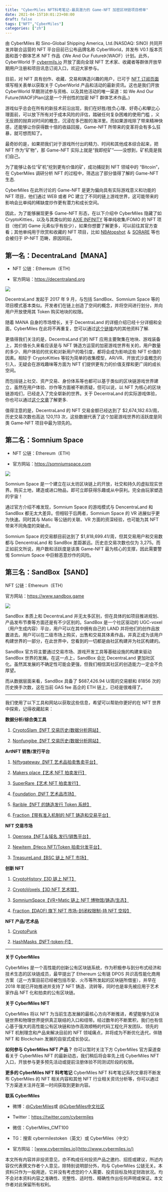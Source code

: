 ```yaml
---
title: "CyberMiles NFT科考笔记-最具潜力的 Game-NFT 加密区块链项目榜单"
date: 2021-04-15T10:01:23+08:00
draft: false
tags: ["NFT","CyberMiles"] 
categories: ["zh"] 
---
```





由 CyberMiles 和 Sino-Global Shipping America, Ltd.(NASDAQ: SINO) 共同开发并联合运营的 NFT 平台目前已公布品牌名称 CyberWorld，并发布 V0.1 版本页面和首个群体艺术 NFT 作品《We And Our Future》（WAOF）计划。此外，CyberWorld 于 [cybermils.io](http://cybermils.io/) 开放了面向全球 NFT 艺术家、收藏者等群体开放早期用户注册和项目讯息订阅入口，欢迎大家参与。


目前，对 NFT 具有创作、收藏、交易和铸造兴趣的用户，已可于 [NFT 订阅页面](https://cybermiles.io/en-us/nft/nft/) 填写相关表单以获取关于 CyberWorld 产品和活动的最新资讯。这也是我们开放 CyberWorld 早期测试参与资格、以及其他活动的唯一渠道：如 We And Our Future(WAOF)Plan(这是一个开创性的加密 NFT 群体艺术作品。)


游戏似乎总会在所有的新技术前沿出现，我们在好胜/胜负心理、好奇心和攀比心理面前，可以放下所有对于成本风险的评估，踏破任何复杂困难的使用门槛 ，义无反顾的抛弃对时间的概念，沉浸在多巴胺的海洋里。而如果游戏除了带来精神快感，还能够让你获得数十倍的收益回报，Game-NFT 所带来的变革将会有多么狂暴，就可想而知了。


最奇妙的是，如果把我们对于游戏所付出的精力、时间和其他成本综合起来，把 NFT 作为“矿物”，那 Game-NFT 实际上就是“我即挖矿”——没想到，矿机竟是我们自己。

为了能够让各位“矿机”挖到更有价值的矿，成功捕捉到 NFT 领域中的 “Bitcoin”，在 CyberMiles 调研分析 NFT 的过程中，筛选出了部分值得了解的  Game-NFT 生态.

CyberMiles 在此所讨论的 Game-NFT 是更为偏向具有实际游戏意义和功能的 NFT 项目，他们通过 WEB 或者 PC 建立了不同的链上游戏世界，这可能带来的影响会比单纯的稀缺度炒作更有潜力和成长空间。

因此，为了能够展现更多 Game-NFT 形态，在以下介绍中 CyberMiles 隐藏了如 CryptoKitties，以及与其类似的如 [AXIE INFINITY](https://nonfungible.com/market/history/axieinfinity) 等单纯收集/FOMO 的 NFT 项目（他们的 Game 元素似乎有些少），如果你想要了解更多，可以前往其官方查看；其他单纯用于欣赏和收藏的 NFT 项目，比如 [NBAtopshot](https://www.nbatopshot.com)  ＆ [SORARE](https://sorare.com) 等也会被归于 IP-NFT 范畴，原因同前。

## 第一名：DecentraLand【MANA】

* NFT 公链：Ethereum（ETH）

* 官方网站：https://decentraland.org 

![](/images/20210415-nft-04-01.jpg)

DecentraLand 发起于 2017 年 9 月，与包括 SandBox、Somnium Space 等的项目模式基本类似。开发者们在链上创造了空间的概念，并将空间进行划分，并向用户开放使用其 Token 购买地块的权限。

随着 MANA 自身的市场增长，关于 DecentraLand 的详细介绍已经十分详细和全面，CyberMiles 在此将不再重复，您可以通过[这个链接](https://www.chainnews.com/articles/751673635605.htm)内的其他资料了解.

更值得我们关注的是，DecentraLand 们的 NFT 应用主要聚集在地块、游戏装备上，其价值长久来看应该是与 NFT 铸造方运营的加密游戏世界有关的，用户数量的多少、用户体验的优劣和对新用户的吸引度，都将会成为影响这些 NFT 价值的因素。相较于 CryptoKitties 等较为简单的收集模型，AR/VR、开放式沙盒概念的引入，无疑会在游戏趣味等方面为 NFT 们提供更有力的价值支撑和更广阔的成长空间。

而包括链上社交、资产交易、身份体系等也都可以基于类似的区块链游戏世界建立，虽然在用户体验、炒作等方面被不断质疑，但可以说，以 NFT 为核心的区块链游戏们，已经走入了完全崭新的世界。关于 DecentraLand 的实际游戏体验，你也可以通过[这个文章](https://www.chainnews.com/articles/609735142416.htm)了解更多.

值得注意的是，DecentraLand 的 NFT 交易金额已经达到了 $2,674,182.63/周，历史交易次数也高达 120,113 次，这些数据代表了这个加密游戏世界的活跃度是同类 Game-NFT 项目中最为领先的。


## 第二名：Somnium Space

* NFT 公链：Ethereum（ETH）

* 官方网站：https://somniumspace.com

![](/images/20210415-nft-04-02.jpg)

Somnium Space 是一个建立在以太坊区块链上的开放，社交和持久的虚拟现实世界。购买土地，建造或进口物品，即可立即获得乐趣或从中获利。完全由玩家塑造的宇宙！

通过官方介绍不难发现，Somnium Space 的游戏模式与 DencentraLand 和 SandBox 都无太大差异。但相较于后两者，Somnium Space 的 VR 进展似乎更为快速。同时其与 Matic 等公链的关联、VR 方面的资深经验，也可能为其 NFT 带来不同角度的突破点。

Somnium Space 的交易额目前达到了 $1,818,699.41/周，但其交易用户和交易数都与 DencentraLand 和 SandBox 差距甚远。历史总交易次数也仅为 3,275。而正如前文所说，用户数和活跃度是该类 Game-NFT 最为核心的支撑，因此需要警惕 Somnium Space 中巨鲸恶意炒作的风险。

## 第三名：SandBox【SAND】

NFT 公链：Ethereum（ETH）

官方网站：https://www.sandbox.game

![](/images/20210415-nft-04-03.jpg)

SandBox 本质上和 DecentraLand 并无太多区别，但在具体的如项目推进规划、产品发布节奏等方面还是有不少区别的。SandBox 是一个社区驱动的 UGC-voxel （用户生成内容）平台，用户可以在其中拥有自己的 LAND 并将他们的创作品放置进去。用户可以在二级市场上购买，出售和交易其体素作品，并真正成为该用户构建世界的一部分，在此世界中，您看到的一切都是由社区构建并为社区构建的。

SandBox 官方将主要通过交易市场、游戏开发工具等基础设施的构建来驱动 SandBox 世界的发展。在这一点上，SandBox 会比 DecentraLand 更加社区化。虽然其发展的不确定性可能会更强，但我们相信其社区的创造能力一定会不负厚望。

而从数据层面来看，SandBox 具备了 $687,426.94 U/周的交易额和 81856 次的历史换手次数，这在当前 GAS fee 高企的 ETH 链上，已经是很难得了。

* * *
我们使用了以下工具和网站以获取这些信息，希望可以帮助你更好的在 NFT 世界中探索，记得收藏起来：

**数据分析/综合类工具**

1. [CryptoSlam【NFT 交易历史/数据分析网站】](https://cryptoslam.io/)

2. [Nonfungibe【NFT 交易历史/数据分析网站】](https://nonfungible.com/)

**ArtNFT 销售/发行平台**

1. [Niftygateway【NFT 艺术品拍卖售卖平台】](https://niftygateway.com/)

2. [Makers place【艺术 NFT 拍卖发行】](https://makersplace.com/)

3. [SuperRare【艺术 NFT 拍卖发行】](https://superrare.co/)

4. [Foundation【NFT 艺术品市场】](https://foundation.app/)

5. [Rarible【NFT 的铸造发行 Token 系统】](https://rarible.com/)

6. [Fraction【带有准入机制的 NFT 铸造和交易平台】](https://fraction.art/)

**NFT 交易市场**

1. [Opensea【NFT＆域名 发行/销售平台】](https://opensea.io/)

2. [Newitem【Heco NFT/Token 拍卖分发平台】](https://www.newitem.finance/)
3. [TreasureLand【BSC 链上 NFT 市场】](https://treasureland.market/)

**创新 NFT**
1. [CryptoHistory【3D 链上 NFT】](https://www.cryptohistory.art/)

2. [CryptoVoxels【3D NFT 艺术馆】](https://www.cryptovoxels.com/)

3. [SomniumSpace【VR+Matic 链上 NFT 博物馆/铸造/生态】](https://somniumspace.com/)

4. [Fraction【DAOFI 旗下 NFT 市场-封闭权限制-持 NFT 空投】](https://fraction.art/)

**NFT 产品/艺术品**

1. [CryptoPunk](https://www.larvalabs.com/cryptopunks)

2. [HashMasks【NFT-token-FI】](https://www.thehashmasks.com/)
* * *
**关于 CyberMiles**

CyberMiles 是一个高性能的创新公有区块链系统，作为积极参与到分布式经济和技术生态的区块链成员，最早提出了 Ethereum 公有链 DPOS 共识高性能化商用方案（这一方案目前已经被包括币安、火币等所发起的区块链所借鉴），并早在 2018 年就已开始推进并支持了 NFT 铸造、流转等，同时也是率先被应用于艺术家作品 NFT 化和拍卖的公有区块链。

**关于 CyberMiles NFT**

CyberMiles 将以 NFT 为当前生态发展的最核心方向不断推进，希望能够为区块链世界和物理世界提供真正联结的入口和纽带。经过数年的不断累积，我们也有信心基于强大的高性能公有区块链和协作高效顺畅的代码工程化开发团队、领先的 NFT 机制理念和产品来解决目前的 NFT 领域痛点，并将成为不断优化迭代，伴随 NFT 和 Blockchain 发展的自驱式成长协议。

**如何参与 CyberMiles NFT 产品？**
你可以暂时关注下方 CyberMiles 官方渠道查看关于 CyberMiles NFT 的最新动态，我们稍后将会率先上线 CyberMiles NFT 入口，开放参与更多预先活动或提前注册体验不同测试阶段的权限。

**更多的 CyberMiles NFT 科考笔记**
CyberMiles NFT 科考笔记系列文章将不断发布 CyberMiles 的 NFT 相关内容和其他 NFT 行业相关资讯分析等，你可以通过下方渠道关注并在第一时间获取到更新内容。

**联系 CyberMiles**


* 微博：[@CyberMiles](https://weibo.com/u/6394162797)或 [@CyberMiles中文社区](https://weibo.com/u/6394162797)

* Twitter：https://twitter.com/cybermiles

* 微信：CyberMiles_CMT100

* TG：搜索 cybermilestoken（英文）或 CyberMiles（中文）

* 官方网站：[www.cybermiles.io](http://www.cybermiles.io/)


本文所有内容并非投资意见，亦不构成任何投资产品之邀约、招揽或建议，所述内容仅代表撰文作者个人意见，除特别说明部分外，均与 CyberMiles 公链无关。本资料只作为一般用途，它并没有考虑您的个人需要、投资目标及特定财政状况。均不会对本资料内容之准确性、完整性、适时性、精确性作出任何声明或保证。本文作者对此保留所有权利。
